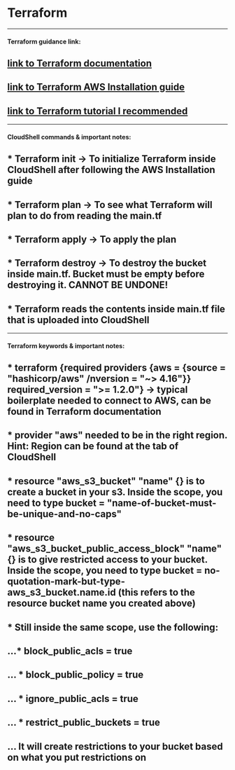 # Terraform

--------------------------------------------------------------------------------------

#### Terraform guidance link:

## [link to Terraform documentation](https://registry.terraform.io/providers/hashicorp/aws/latest/docs)
## [link to Terraform AWS Installation guide](https://developer.hashicorp.com/terraform/tutorials/aws-get-started/install-cli)
## [link to Terraform tutorial I recommended](https://www.youtube.com/watch?v=c1_CFb7kkVA&ab_channel=TheCloudBootcamp-English)

--------------------------------------------------------------------------------------

#### CloudShell commands & important notes:

## * Terraform init -> To initialize Terraform inside CloudShell after following the AWS Installation guide
## * Terraform plan -> To see what Terraform will plan to do from reading the main.tf
## * Terraform apply -> To apply the plan
## * Terraform destroy -> To destroy the bucket inside main.tf. Bucket must be empty before destroying it. CANNOT BE UNDONE!

## * Terraform reads the contents inside main.tf file that is uploaded into CloudShell

--------------------------------------------------------------------------------------

#### Terraform keywords & important notes:

## * terraform {required providers {aws = {source = "hashicorp/aws" /nversion = "~> 4.16"}} required_version = ">= 1.2.0"} -> typical boilerplate needed to connect to AWS, can be found in Terraform documentation
## * provider "aws" needed to be in the right region. Hint: Region can be found at the tab of CloudShell
## * resource "aws_s3_bucket" "name" {} is to create a bucket in your s3. Inside the scope, you need to type bucket = "name-of-bucket-must-be-unique-and-no-caps"
## * resource "aws_s3_bucket_public_access_block" "name" {} is to give restricted access to your bucket. Inside the scope, you need to type bucket = no-quotation-mark-but-type-aws_s3_bucket.name.id (this refers to the resource bucket name you created above)
## * Still inside the same scope, use the following:
## ...* block_public_acls = true
## ... * block_public_policy = true
## ... * ignore_public_acls = true
## ... * restrict_public_buckets = true
## ... It will create restrictions to your bucket based on what you put restrictions on
